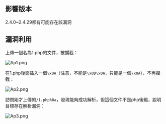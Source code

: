 影響版本
--------

2.4.0\~2.4.29都有可能存在該漏洞

漏洞利用
--------

上傳一個名為1.php的文件，被攔截：

![](Ap1.png "Ap1.png")

在1.php後面插入一個`\x0A`（注意，不能是`\x0D\x0A`，只能是一個`\x0A`），不再攔截：

![](Ap2.png "Ap2.png")

訪問剛才上傳的`/1.php%0a`，發現能夠成功解析，但這個文件不是php後綴，說明目標存在解析漏洞：

![](Ap3.png "Ap3.png")